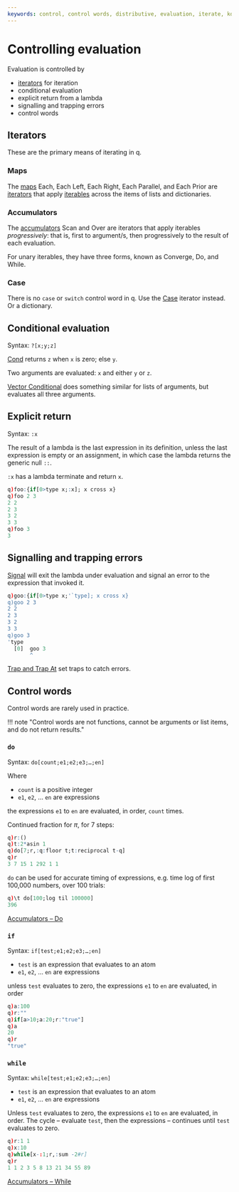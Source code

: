 ```yaml
---
keywords: control, control words, distributive, evaluation, iterate, kdb+, operator, progressive, q, , unary, word
---
```


# Controlling evaluation




Evaluation is controlled by 

-   [iterators](../ref/iterators.md) for iteration 
-   conditional evaluation
-   explicit return from a lambda
-   signalling and trapping errors
-   control words


## Iterators

These are the primary means of iterating in q.


### Maps

The [maps](../ref/maps.md) Each, Each Left, Each Right, Each Parallel, and Each Prior are [iterators](../ref/iterators.md) that apply [iterables](glossary.md#iterable) across the items of lists and dictionaries. 


### Accumulators

The [accumulators](../ref/accumulators.md) Scan and Over are iterators that apply iterables _progressively_: that is, first to argument/s, then progressively to the result of each evaluation. 

For unary iterables, they have three forms, known as Converge, Do, and While. 


### Case

There is no `case` or `switch` control word in q. Use the [Case](../ref/maps.md#case) iterator instead. Or a dictionary.


## Conditional evaluation

Syntax: `?[x;y;z]`

[Cond](../ref/cond.md) returns `z` when `x` is zero; else `y`.

Two arguments are evaluated: `x` and either `y` or `z`.

[Vector Conditional](../ref/vector-conditional.md) does something similar for lists of arguments, but evaluates all three arguments. 


## Explicit return

Syntax: `:x`

The result of a lambda is the last expression in its definition, unless the last expression is empty or an assignment, in which case the lambda returns the generic null `::`.

`:x` has a lambda terminate and return `x`.

```q
q)foo:{if[0>type x;:x]; x cross x}
q)foo 2 3
2 2
2 3
3 2
3 3
q)foo 3
3
```

## Signalling and trapping errors

[Signal](../ref/signal.md) will exit the lambda under evaluation and signal an error to the expression that invoked it. 

```q
q)goo:{if[0>type x;'`type]; x cross x}
q)goo 2 3
2 2
2 3
3 2
3 3
q)goo 3
'type
  [0]  goo 3
       ^
```

[Trap and Trap At](../ref/apply.md#trap) set traps to catch errors. 


## Control words

Control words are rarely used in practice. 

!!! note "Control words are not functions, cannot be arguments or list items, and do not return results."


### `do`

Syntax: `do[count;e1;e2;e3;…;en]`

Where 

-   `count` is a positive integer
-   `e1`, `e2`, … `en` are expressions

the expressions `e1` to `en` are evaluated, in order, `count` times.

Continued fraction for $\pi$, for 7 steps:

```q
q)r:()
q)t:2*asin 1
q)do[7;r,:q:floor t;t:reciprocal t-q]
q)r
3 7 15 1 292 1 1
```

`do` can be used for accurate timing of expressions, e.g. time log of first 100,000 numbers, over 100 trials:

```q
q)\t do[100;log til 100000]
396
```

<i class="far fa-hand-point-right"></i> [Accumulators – Do](../ref/accumulators.md#do)


### `if` 

Syntax: `if[test;e1;e2;e3;…;en]` 

-   `test` is an expression that evaluates to an atom
-   `e1`, `e2`, … `en` are expressions

unless `test` evaluates to zero, the expressions `e1` to `en` are evaluated, in order

```q
q)a:100
q)r:""
q)if[a>10;a:20;r:"true"]
q)a
20
q)r
"true"
```


### `while` 

Syntax: `while[test;e1;e2;e3;…;en]` 

-   `test` is an expression that evaluates to an atom
-   `e1`, `e2`, … `en` are expressions

Unless `test` evaluates to zero, the expressions `e1` to `en` are evaluated, in order. The cycle – evaluate `test`, then the expressions – continues until `test` evaluates to zero. 

```q
q)r:1 1
q)x:10
q)while[x-:1;r,:sum -2#r]
q)r
1 1 2 3 5 8 13 21 34 55 89
```

<i class="far fa-hand-point-right"></i> [Accumulators – While](../ref/accumulators.md#while)
